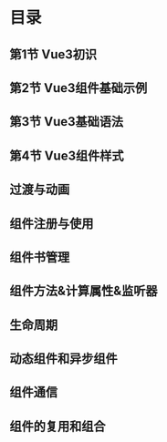 # 目录
## 第1节 Vue3初识
## 第2节 Vue3组件基础示例
## 第3节 Vue3基础语法
## 第4节 Vue3组件样式
## 过渡与动画
## 组件注册与使用
## 组件书管理
## 组件方法&计算属性&监听器
## 生命周期
## 动态组件和异步组件
## 组件通信
## 组件的复用和组合

